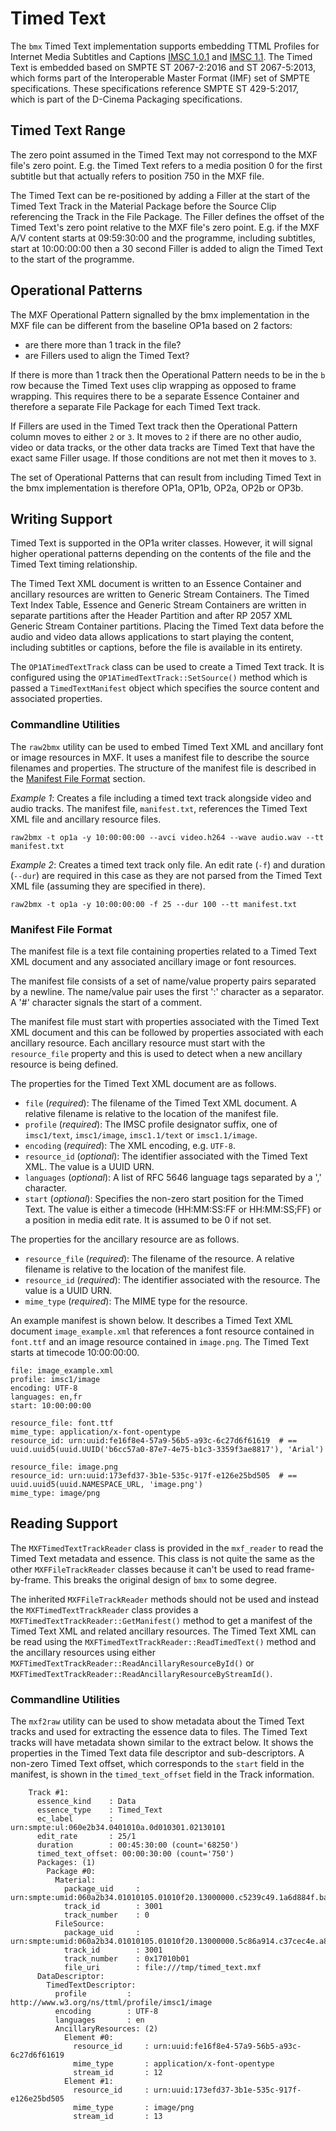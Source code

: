 # Timed Text

The `bmx` Timed Text implementation supports embedding TTML Profiles for Internet Media Subtitles and Captions [IMSC 1.0.1](https://www.w3.org/TR/ttml-imsc1.0.1/) and [IMSC 1.1](https://www.w3.org/TR/ttml-imsc1.1/). The Timed Text is embedded based on SMPTE ST 2067-2:2016 and ST 2067-5:2013, which forms part of the Interoperable Master Format (IMF) set of SMPTE specifications. These specifications reference SMPTE ST 429-5:2017, which is part of the D-Cinema Packaging specifications.


## Timed Text Range

The zero point assumed in the Timed Text may not correspond to the MXF file's zero point. E.g. the Timed Text refers to a media position 0 for the first subtitle but that actually refers to position 750 in the MXF file.

The Timed Text can be re-positioned by adding a Filler at the start of the Timed Text Track in the Material Package before the Source Clip referencing the Track in the File Package. The Filler defines the offset of the Timed Text's zero point relative to the MXF file's zero point. E.g. if the MXF A/V content starts at 09:59:30:00 and the programme, including subtitles, start at 10:00:00:00 then a 30 second Filler is added to align the Timed Text to the start of the programme.


## Operational Patterns

The MXF Operational Pattern signalled by the bmx implementation in the MXF file can be different from the baseline OP1a based on 2 factors:

* are there more than 1 track in the file?
* are Fillers used to align the Timed Text?

If there is more than 1 track then the Operational Pattern needs to be in the `b` row because the Timed Text uses clip wrapping as opposed to frame wrapping. This requires there to be a separate Essence Container and therefore a separate File Package for each Timed Text track.

If Fillers are used in the Timed Text track then the Operational Pattern column moves to either `2` or `3`. It moves to `2` if there are no other audio, video or data tracks, or the other data tracks are Timed Text that have the exact same Filler usage. If those conditions are not met then it moves to `3`.

The set of Operational Patterns that can result from including Timed Text in the bmx implementation is therefore OP1a, OP1b, OP2a, OP2b or OP3b.


## Writing Support

Timed Text is supported in the OP1a writer classes. However, it will signal higher operational patterns depending on the contents of the file and the Timed Text timing relationship.

The Timed Text XML document is written to an Essence Container and ancillary resources are written to Generic Stream Containers. The Timed Text Index Table, Essence and Generic Stream Containers are written in separate partitions after the Header Partition and after RP 2057 XML Generic Stream Container partitions. Placing the Timed Text data before the audio and video data allows applications to start playing the content, including subtitles or captions, before the file is available in its entirety.

The `OP1ATimedTextTrack` class can be used to create a Timed Text track. It is configured using the `OP1ATimedTextTrack::SetSource()` method which is passed a `TimedTextManifest` object which specifies the source content and associated properties.


### Commandline Utilities

The `raw2bmx` utility can be used to embed Timed Text XML and ancillary font or image resources in MXF. It uses a manifest file to describe the source filenames and properties. The structure of the manifest file is described in the [Manifest File Format](#manifest-file-format) section.

*Example 1*: Creates a file including a timed text track alongside video and audio tracks. The manifest file, `manifest.txt`, references the Timed Text XML file and ancillary resource files.
```
raw2bmx -t op1a -y 10:00:00:00 --avci video.h264 --wave audio.wav --tt manifest.txt
```

*Example 2*: Creates a timed text track only file. An edit rate (`-f`) and duration (`--dur`) are required in this case as they are not parsed from the Timed Text XML file (assuming they are specified in there).
```
raw2bmx -t op1a -y 10:00:00:00 -f 25 --dur 100 --tt manifest.txt
```


### Manifest File Format

The manifest file is a text file containing properties related to a Timed Text XML document and any associated ancillary image or font resources.

The manifest file consists of a set of name/value property pairs separated by a newline. The name/value pair uses the first ':' character as a separator. A '#' character signals the start of a comment.

The manifest file must start with properties associated with the Timed Text XML document and this can be followed by properties associated with each ancillary resource. Each ancillary resource must start with the `resource_file` property and this is used to detect when a new ancillary resource is being defined.

The properties for the Timed Text XML document are as follows.

* `file` (*required*): The filename of the Timed Text XML document. A relative filename is relative to the location of the manifest file.
* `profile` (*required*): The IMSC profile designator suffix, one of `imsc1/text`, `imsc1/image`, `imsc1.1/text` or `imsc1.1/image`.
* `encoding` (*required*): The XML encoding, e.g. `UTF-8`.
* `resource_id` (*optional*): The identifier associated with the Timed Text XML. The value is a UUID URN.
* `languages` (*optional*): A list of RFC 5646 language tags separated by a ',' character.
* `start` (*optional*): Specifies the non-zero start position for the Timed Text. The value is either a timecode (HH:MM:SS:FF or HH:MM:SS;FF) or a position in media edit rate. It is assumed to be 0 if not set.

The properties for the ancillary resource are as follows.

* `resource_file` (*required*): The filename of the resource. A relative filename is relative to the location of the manifest file.
* `resource_id` (*required*): The identifier associated with the resource. The value is a UUID URN.
* `mime_type` (*required*): The MIME type for the resource.

An example manifest is shown below. It describes a Timed Text XML document `image_example.xml` that references a font resource contained in `font.ttf` and an image resource contained in `image.png`. The Timed Text starts at timecode 10:00:00:00.

```
file: image_example.xml
profile: imsc1/image
encoding: UTF-8
languages: en,fr
start: 10:00:00:00

resource_file: font.ttf
mime_type: application/x-font-opentype
resource_id: urn:uuid:fe16f8e4-57a9-56b5-a93c-6c27d6f61619  # == uuid.uuid5(uuid.UUID('b6cc57a0-87e7-4e75-b1c3-3359f3ae8817'), 'Arial')

resource_file: image.png
resource_id: urn:uuid:173efd37-3b1e-535c-917f-e126e25bd505  # == uuid.uuid5(uuid.NAMESPACE_URL, 'image.png')
mime_type: image/png
```

## Reading Support

The `MXFTimedTextTrackReader` class is provided in the `mxf_reader` to read the Timed Text metadata and essence. This class is not quite the same as the other `MXFFileTrackReader` classes because it can't be used to read frame-by-frame. This breaks the original design of `bmx` to some degree.

The inherited `MXFFileTrackReader` methods should not be used and instead the `MXFTimedTextTrackReader` class provides a `MXFTimedTextTrackReader::GetManifest()` method to get a manifest of the Timed Text XML and related ancillary resources. The Timed Text XML can be read using the `MXFTimedTextTrackReader::ReadTimedText()` method and the ancillary resources using either `MXFTimedTextTrackReader::ReadAncillaryResourceById()` or `MXFTimedTextTrackReader::ReadAncillaryResourceByStreamId()`.


### Commandline Utilities

The `mxf2raw` utility can be used to show metadata about the Timed Text tracks and used for extracting the essence data to files. The Timed Text tracks will have metadata shown similar to the extract below. It shows the properties in the Timed Text data file descriptor and sub-descriptors. A non-zero Timed Text offset, which corresponds to the `start` field in the manifest, is shown in the `timed_text_offset` field in the Track information.

```
    Track #1:
      essence_kind    : Data
      essence_type    : Timed_Text
      ec_label        : urn:smpte:ul:060e2b34.0401010a.0d010301.02130101
      edit_rate       : 25/1
      duration        : 00:45:30:00 (count='68250')
      timed_text_offset: 00:00:30:00 (count='750')
      Packages: (1)
        Package #0:
          Material:
            package_uid     : urn:smpte:umid:060a2b34.01010105.01010f20.13000000.c5239c49.1a6d884f.ba77974a.708ebd1a
            track_id        : 3001
            track_number    : 0
          FileSource:
            package_uid     : urn:smpte:umid:060a2b34.01010105.01010f20.13000000.5c86a914.c37cec4e.a811a0e3.dfeade5a
            track_id        : 3001
            track_number    : 0x17010b01
            file_uri        : file:///tmp/timed_text.mxf
      DataDescriptor:
        TimedTextDescriptor:
          profile         : http://www.w3.org/ns/ttml/profile/imsc1/image
          encoding        : UTF-8
          languages       : en
          AncillaryResources: (2)
            Element #0:
              resource_id     : urn:uuid:fe16f8e4-57a9-56b5-a93c-6c27d6f61619
              mime_type       : application/x-font-opentype
              stream_id       : 12
            Element #1:
              resource_id     : urn:uuid:173efd37-3b1e-535c-917f-e126e25bd505
              mime_type       : image/png
              stream_id       : 13
```
